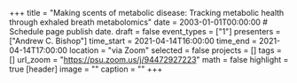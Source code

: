 +++
title = "Making scents of metabolic disease: Tracking metabolic health through exhaled breath metabolomics"
date = 2003-01-01T00:00:00  # Schedule page publish date.
draft = false
event_types = ["1"]
presenters = ["Andrew C. Bishop"]
time_start = 2021-04-14T16:00:00
time_end = 2021-04-14T17:00:00
location = "via Zoom"
selected = false
projects = []
tags = []
url_zoom = "https://psu.zoom.us/j/94472927223"
math = false
highlight = true
[header]
image = ""
caption = ""
+++
